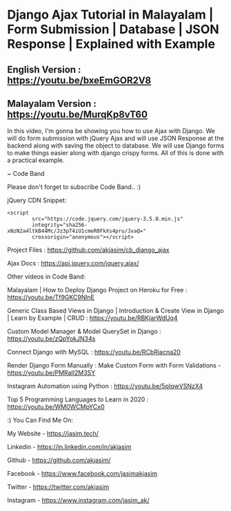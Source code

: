 # Django Ajax Tutorial in Malayalam | Form Submission | Database | JSON Response | Explained with Example

## English Version : https://youtu.be/bxeEmGOR2V8

## Malayalam Version : https://youtu.be/MurqKp8vT60

In this video, I'm gonna be showing you how to use Ajax with Django. We will do form submission with jQuery Ajax and will use JSON Response at the backend along with saving the object to database. We will use Django forms to make things easier along with django crispy forms. All of this is done with a practical example.

~ Code Band

Please don't forget to subscribe Code Band.. :)

jQuery CDN Snippet: 
```
<script
        src="https://code.jquery.com/jquery-3.5.0.min.js"
        integrity="sha256-xNzN2a4ltkB44Mc/Jz3pT4iU1cmeR0FkXs4pru/JxaQ="
        crossorigin="anonymous"></script>
```

Project Files : https://github.com/akjasim/cb_django_ajax

Ajax Docs : https://api.jquery.com/jquery.ajax/

Other videos in Code Band:

Malayalam | How to Deploy Django Project on Heroku for Free : https://youtu.be/Tf9GKC9NlnE

Generic Class Based Views in Django | Introduction & Create View in Django | Learn by Example | CRUD : https://youtu.be/RBKjarWdUq4

Custom Model Manager & Model QuerySet in Django : https://youtu.be/zQpYokJN34s

Connect Django with MySQL : https://youtu.be/RCbRjacna20

Render Django Form Manually : Make Custom Form with Form Validations - https://youtu.be/PMRalI2M3SY

Instagram Automation using Python : https://youtu.be/5pIqwVSNzX4

Top 5 Programming Languages to Learn in 2020 : https://youtu.be/WM0WCMpYCx0

:) You Can Find Me On:

My Website - https://jasim.tech/

Linkedin - https://in.linkedin.com/in/akjasim

Github - https://github.com/akjasim/

Facebook - https://www.facebook.com/jasimakjasim

Twitter - https://twitter.com/akjasim

Instagram - https://www.instagram.com/jasim_ak/
